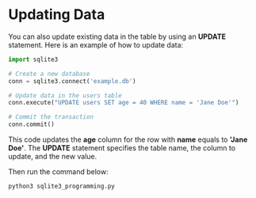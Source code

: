# Updating Data
You can also update existing data in the table by using an **UPDATE** statement. Here is an example of how to update data:

```python
import sqlite3

# Create a new database
conn = sqlite3.connect('example.db')

# Update data in the users table
conn.execute("UPDATE users SET age = 40 WHERE name = 'Jane Doe'")

# Commit the transaction
conn.commit()
```

This code updates the **age** column for the row with **name** equals to **'Jane Doe'**. The **UPDATE** statement specifies the table name, the column to update, and the new value.

Then run the command below:

```bash
python3 sqlite3_programming.py
```